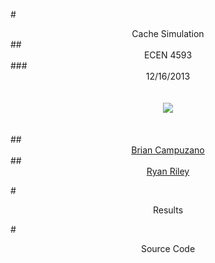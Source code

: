 
#<center>Cache Simulation</center>
##<center>ECEN 4593</center>
###<center>12/16/2013</center>
<br><br><center>
[![](/home/fatalexception/Memory_Simulation_Project/Valhalla/includes/valhalla_logo3.jpg)](https://github.com/Brian-Campuzano/Memory_Simulation_Project)</center><br><br>
##<center>[Brian Campuzano](https://github.com/Brian-Campuzano) </center>
##<center>[Ryan Riley](https://github.com/RyanBRiley)</center>
<!--BREAK-->



#<center>Results</center>

#<center>Source Code</center>



